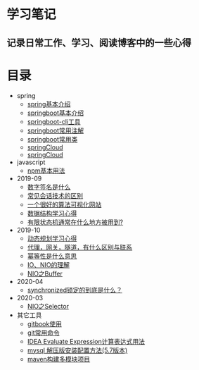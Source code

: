 # 学习笔记
## 记录日常工作、学习、阅读博客中的一些心得

# 目录

* spring
    * [spring基本介绍](Spring/spring基本介绍.md)
    * [springboot基本介绍](Spring/springboot基本介绍.md)
    * [springboot-cli工具](Spring/springboot-cli工具.md)
    * [springboot常用注解](Spring/springBoot常用注解.md)
    * [springboot常用类](Spring/springBoot常用类及其用法.md)
    * [springCloud](Spring/springCloud简介.md)
    * [springCloud](Spring/springCloud常用组件及其使用.md)
* javascript
    * [npm基本用法](javascript/npm基本使用.md)
* 2019-09
    * [数字签名是什么](2019-09/数字签名是什么.md)
    * [常见会话技术的区别](2019-09/常见会话技术的区别.md)
    * [一个很好的算法可视化网站](2019-09/一个很好的算法可视化网站.md)
    * [数据结构学习心得](2019-09/数据结构学习心得.md)
    * [有限状态机通常在什么地方被用到?](2019-09/有限状态机通常在什么地方被用到.md)
* 2019-10
    * [动态规划学习心得](2019-10/动态规划学习心得.md)
    * [代理，网关，隧道，有什么区别与联系](2019-10/代理，网关，隧道，有什么区别与联系.md)
    * [幂等性是什么意思](2019-10/幂等性是什么意思.md)
    * [IO、NIO的理解](2019-10/IO、NIO的理解.md) 
    * [NIO之Buffer](2019-10/NIO之Buffer.md)
* 2020-04
    * [synchronized锁定的到底是什么？](2020-04/synchronized锁定的到底是什么.md)    
* 2020-03
    * [NIO之Selector](2020-03/NIO之Selector.md)           
* 其它工具
    * [gitbook使用](Tools/gitbook的使用.md)
    * [git常用命令](Tools/git常用命令.md)
    * [IDEA Evaluate Expression计算表达式用法](Tools/Evaluate-Expression计算表达式用法.md)
    * [mysql 解压版安装配置方法(5.7版本)](Tools/mysql解压版安装配置方法.md)
    * [maven构建多模块项目](Tools/maven构建多模块项目.md)


